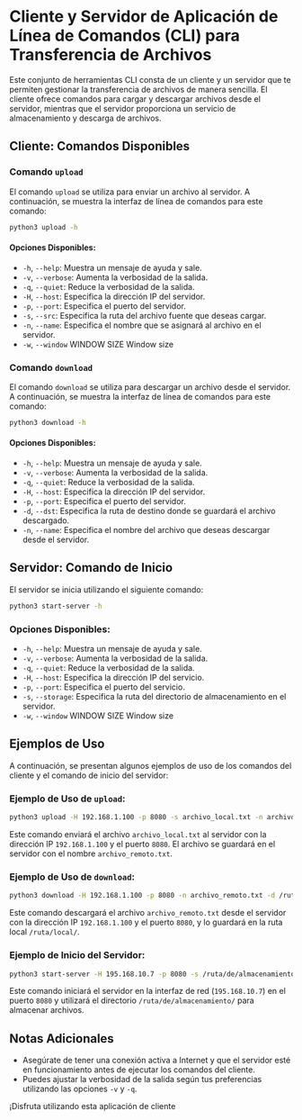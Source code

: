 # Cliente y Servidor de Aplicación de Línea de Comandos (CLI) para Transferencia de Archivos

Este conjunto de herramientas CLI consta de un cliente y un servidor que te permiten gestionar la transferencia de archivos de manera sencilla. El cliente ofrece comandos para cargar y descargar archivos desde el servidor, mientras que el servidor proporciona un servicio de almacenamiento y descarga de archivos.

## Cliente: Comandos Disponibles

### Comando `upload`

El comando `upload` se utiliza para enviar un archivo al servidor. A continuación, se muestra la interfaz de línea de comandos para este comando:

```bash
python3 upload -h
```

#### Opciones Disponibles:

- `-h`, `--help`: Muestra un mensaje de ayuda y sale.
- `-v`, `--verbose`: Aumenta la verbosidad de la salida.
- `-q`, `--quiet`: Reduce la verbosidad de la salida.
- `-H`, `--host`: Especifica la dirección IP del servidor.
- `-p`, `--port`: Especifica el puerto del servidor.
- `-s`, `--src`: Especifica la ruta del archivo fuente que deseas cargar.
- `-n`, `--name`: Especifica el nombre que se asignará al archivo en el servidor.
- `-w`, `--window` WINDOW SIZE    Window size

### Comando `download`

El comando `download` se utiliza para descargar un archivo desde el servidor. A continuación, se muestra la interfaz de línea de comandos para este comando:

```bash
python3 download -h
```

#### Opciones Disponibles:

- `-h`, `--help`: Muestra un mensaje de ayuda y sale.
- `-v`, `--verbose`: Aumenta la verbosidad de la salida.
- `-q`, `--quiet`: Reduce la verbosidad de la salida.
- `-H`, `--host`: Especifica la dirección IP del servidor.
- `-p`, `--port`: Especifica el puerto del servidor.
- `-d`, `--dst`: Especifica la ruta de destino donde se guardará el archivo descargado.
- `-n`, `--name`: Especifica el nombre del archivo que deseas descargar desde el servidor.

## Servidor: Comando de Inicio

El servidor se inicia utilizando el siguiente comando:

```bash
python3 start-server -h
```

### Opciones Disponibles:

- `-h`, `--help`: Muestra un mensaje de ayuda y sale.
- `-v`, `--verbose`: Aumenta la verbosidad de la salida.
- `-q`, `--quiet`: Reduce la verbosidad de la salida.
- `-H`, `--host`: Especifica la dirección IP del servicio.
- `-p`, `--port`: Especifica el puerto del servicio.
- `-s`, `--storage`: Especifica la ruta del directorio de almacenamiento en el servidor.
- `-w`, `--window` WINDOW SIZE    Window size

## Ejemplos de Uso

A continuación, se presentan algunos ejemplos de uso de los comandos del cliente y el comando de inicio del servidor:

### Ejemplo de Uso de `upload`:

```bash
python3 upload -H 192.168.1.100 -p 8080 -s archivo_local.txt -n archivo_remoto.txt
```

Este comando enviará el archivo `archivo_local.txt` al servidor con la dirección IP `192.168.1.100` y el puerto `8080`. El archivo se guardará en el servidor con el nombre `archivo_remoto.txt`.

### Ejemplo de Uso de `download`:

```bash
python3 download -H 192.168.1.100 -p 8080 -n archivo_remoto.txt -d /ruta/local/
```

Este comando descargará el archivo `archivo_remoto.txt` desde el servidor con la dirección IP `192.168.1.100` y el puerto `8080`, y lo guardará en la ruta local `/ruta/local/`.

### Ejemplo de Inicio del Servidor:

```bash
python3 start-server -H 195.168.10.7 -p 8080 -s /ruta/de/almacenamiento/
```

Este comando iniciará el servidor en la interfaz de red (`195.168.10.7`) en el puerto `8080` y utilizará el directorio `/ruta/de/almacenamiento/` para almacenar archivos.

## Notas Adicionales

- Asegúrate de tener una conexión activa a Internet y que el servidor esté en funcionamiento antes de ejecutar los comandos del cliente.
- Puedes ajustar la verbosidad de la salida según tus preferencias utilizando las opciones `-v` y `-q`.

¡Disfruta utilizando esta aplicación de cliente